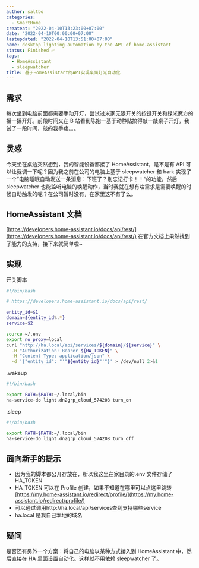 ```yaml
---
author: saltbo
categories:
  - SmartHome
createat: "2022-04-10T13:23:00+07:00"
date: "2022-04-10T00:00:00+07:00"
lastupdated: "2022-04-10T13:51:00+07:00"
name: desktop lighting automation by the API of home-assistant
status: Finished ✅
tags:
  - HomeAssistant
  - sleepwatcher
title: 基于HomeAssistant的API实现桌面灯光自动化
---
```


## 需求

每次坐到电脑前面都需要手动开灯，尝试过米家无限开关的按键开关和绿米魔方的摇一摇开灯。前段时间又在 B 站看到陈抱一基于动静贴搞得敲一敲桌子开灯，我试了一段时间，敲的我手疼。。。

## 灵感

今天坐在桌边突然想到，我的智能设备都接了 HomeAssistant，是不是有 API 可以让我调一下呢？因为我之前在公司的电脑上基于 sleepwatcher 和 bark 实现了一个”电脑睡眠自动发送一条消息：下班了？别忘记打卡！！“的功能。然后 sleepwatcher 也能监听电脑的唤醒动作，当时我就在想有啥需求是需要唤醒的时候自动触发的呢？在公司暂时没有，在家里这不有了么。

## HomeAssistant 文档

[https://developers.home-assistant.io/docs/api/rest/](https://developers.home-assistant.io/docs/api/rest/)
在官方文档上果然找到了能力的支持，接下来就简单啦~

## 实现

开关脚本

```bash
#!/bin/bash

# https://developers.home-assistant.io/docs/api/rest/

entity_id=$1
domain=${entity_id%.*}
service=$2

source ~/.env
export no_proxy=local
curl "http://ha.local/api/services/${domain}/${service}" \
  -H "Authorization: Bearer ${HA_TOKEN}" \
  -H "Content-Type: application/json" \
  -d '{"entity_id": "'"${entity_id}"'"}' > /dev/null 2>&1
```

.wakeup

```bash
#!/bin/bash

export PATH=$PATH:~/.local/bin
ha-service-do light.dn2grp_cloud_574208 turn_on
```

.sleep

```bash
#!/bin/bash

export PATH=$PATH:~/.local/bin
ha-service-do light.dn2grp_cloud_574208 turn_off
```

## 面向新手的提示

- 因为我的脚本都公开存放在，所以我这里在家目录的.env 文件存储了 HA_TOKEN
- HA_TOKEN 可以在 Profile 创建，如果不知道在哪里可以点这里跳转[https://my.home-assistant.io/redirect/profile/](https://my.home-assistant.io/redirect/profile/)
- 可以通过调用http://ha.local/api/services查到支持哪些service
- ha.local 是我自己本地的域名

## 疑问

是否还有另外一个方案：将自己的电脑以某种方式接入到 HomeAssistant 中，然后直接在 HA 里面设置自动化。这样就不用依赖 sleepwatcher 了。
